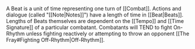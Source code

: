 A Beat is a unit of time representing one turn of [[Combat]]. Actions and dialogue (called "[[Note|Notes]]") have a length of time in [[Beat|Beats]]. Lengths of Beats themselves are dependent on the [[Tempo]] and [[Time Signature]] of a particular combatant. Combatants will TEND to fight On-Rhythm unless fighting reactively or attempting to throw an opponent [[The Fray#Fighting Off-Rhythm|Off-Rhythm]].
